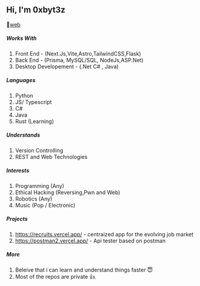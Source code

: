 ## Hi, I'm 0xbyt3z

🔗[web](https://byt3z.vercel.app)

##### Works With

1. Front End - (Next.Js,Vite,Astro,TailwindCSS,Flask)
2. Back End - (Prisma, MySQL/SQL, NodeJs,ASP.Net)
3. Desktop Developement - (.Net C# , Java)

##### Languages

1. Python
2. JS/ Typescript
3. C#
4. Java
5. Rust (Learning)

##### Understands

1. Version Controlling
2. REST and Web Technologies

##### Interests

1. Programming (Any)
2. Ethical Hacking (Reversing,Pwn and Web)
3. Robotics (Any)
4. Music (Pop / Electronic)


##### Projects
1. https://recruits.vercel.app/ - centraized app for the evolving job market
2. https://postman2.vercel.app/ - Api tester based on postman

##### More

1. Beleive that i can learn and understand things faster 😇
2. Most of the repos are private 👍.
